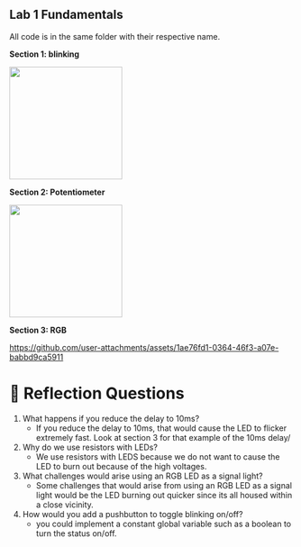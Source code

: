## Lab 1 Fundamentals


 All code is in the same folder with their respective name.
 

  **Section 1: blinking**

<img src= "https://github.com/user-attachments/assets/a783aa5d-bf86-4f06-ab28-361ba533c973" width = 200>



  **Section 2: Potentiometer**


<img src= "https://github.com/user-attachments/assets/b75c9642-f8b9-4f43-bd0c-5c9700574a5e" width = 200>



  **Section 3: RGB**


https://github.com/user-attachments/assets/1ae76fd1-0364-46f3-a07e-babbd9ca5911


# 🧠 Reflection Questions

1. What happens if you reduce the delay to 10ms?
    - If you reduce the delay to 10ms, that would cause the LED to flicker extremely fast. Look at section 3 for that example of the 10ms delay/
2. Why do we use resistors with LEDs?
    - We use resistors with LEDS because we do not want to cause the LED to burn out because of the high voltages.
3. What challenges would arise using an RGB LED as a signal light?
    - Some challenges that would arise from using an RGB LED as a signal light would be the LED burning out quicker since its all housed within a close vicinity. 
4. How would you add a pushbutton to toggle blinking on/off?
    - you could implement a constant global variable such as a boolean to turn the status on/off. 

 
